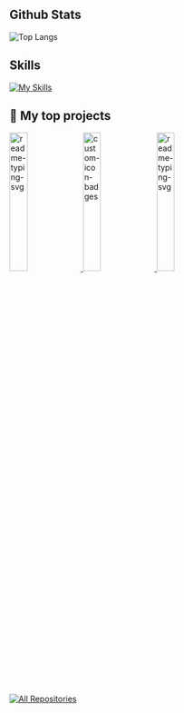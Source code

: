 ## Github Stats
![Top Langs](https://github-readme-stats.vercel.app/api/top-langs/?username=dinagalevska&theme=dark&show_icons=true&layout=compact&langs_count=7) <br> 


## Skills

[![My Skills](https://skillicons.dev/icons?i=python,docker,kubernetes,c,cpp,js,react,html,css,tensorflow,pytorch,kafka,java,bootstrap,tailwind,git,jenkins,spring,django,azure,anaconda,bash,gcp,gitlab,git,gradle,latex,terraform&perline=7)](https://skillicons.dev)

## 📘 My top projects

<p align="left">
    <a href="https://github.com/dinagalevska/recipes-chat-bot">
        <img width="25%" src="https://denvercoder1-github-readme-stats.vercel.app/api/pin/?username=dinagalevska&repo=recipes-chat-bot&theme=react&bg_color=1F222E&show_icons=true&title_color=F85D7F&hide_border=true" alt="readme-typing-svg">
    </a>
    <a href="https://github.com/dinagalevska/cryptocurrency-insights">
        <img width="25%" src="https://denvercoder1-github-readme-stats.vercel.app/api/pin?username=dinagalevska&repo=cryptocurrency-insights&theme=react&bg_color=1F222E&title_color=F85D7F&hide_border=true&show_icons=true" alt="custom-icon-badges">
    </a>
    <a href="https://github.com/dinagalevska/DrugCombDeepLearning">
        <img width="25%" src="https://denvercoder1-github-readme-stats.vercel.app/api/pin/?username=dinagalevska&repo=recipes-chat-bot&theme=react&bg_color=1F222E&show_icons=true&title_color=F85D7F&hide_border=true" alt="readme-typing-svg">
    </a>
</p>




<p align="left">
  <a href="https://github.com/dinagalevska?tab=repositories&sort=stargazers">
    <img alt="All Repositories" title="All Repositories" src="https://custom-icon-badges.herokuapp.com/badge/Explore%20My%20Repos-FF5C8D?style=for-the-badge&logo=github&logoColor=white&color=FF4F8B&labelColor=FF4F8B"/>
  </a>
</p>



